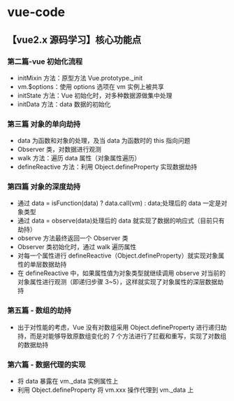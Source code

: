 # vue-code

## 【vue2.x 源码学习】核心功能点

### 第二篇-vue 初始化流程

- initMixin 方法：原型方法 Vue.prototype.\_init
- vm.\$options：使用 options 选项在 vm 实例上被共享
- initState 方法：Vue 初始化时，对多种数据源做集中处理
- initData 方法：data 数据的初始化

### 第三篇 对象的单向劫持

- data 为函数和对象的处理，及当 data 为函数时的 this 指向问题
- Observer 类，对数据进行观测
- walk 方法：遍历 data 属性（对象属性遍历）
- defineReactive 方法：利用 Object.defineProperty 实现数据劫持

### 第四篇 对象的深度劫持

- 通过 data = isFunction(data) ? data.call(vm) : data;处理后的 data 一定是对象类型
- 通过 data = observe(data)处理后的 data 就实现了数据的响应式（目前只有劫持）
- observe 方法最终返回一个 Observer 类
- Observer 类初始化时，通过 walk 遍历属性
- 对每一个属性进行 defineReactive（Object.defineProperty）就实现对象属性的单层数据劫持
- 在 defineReactive 中，如果属性值为对象类型就继续调用 observe 对当前的对象属性进行观测（即递归步骤 3~5），这样就实现了对象属性的深层数据劫持

### 第五篇 - 数组的劫持

- 出于对性能的考虑，Vue 没有对数组采用 Object.defineProperty 进行递归劫持，而是对能够导致原数组变化的 7 个方法进行了拦截和重写，实现了对数组的数据劫持

### 第六篇 - 数据代理的实现

- 将 data 暴露在 vm.\_data 实例属性上
- 利用 Object.defineProperty 将 vm.xxx 操作代理到 vm.\_data 上
